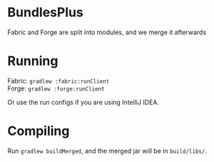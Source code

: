 # BundlesPlus

Fabric and Forge are split into modules, and we merge it afterwards

# Running
Fabric: `gradlew :fabric:runClient`<br>
Forge: `gradlew :forge:runClient`

Or use the run configs if you are using IntelliJ IDEA.

# Compiling
Run `gradlew buildMerged`, and the merged jar will be in `build/libs/`.